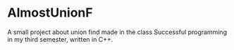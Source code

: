 # AlmostUnionF

A small project about union find made in the class Successful programming in my third semester, written in C++.
